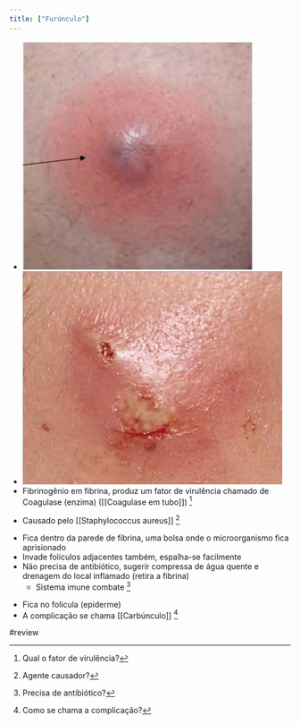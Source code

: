 ```yaml
---
title: ["Furúnculo"]
---
```


+ ![Pasted image 20210420093311.png](Pasted%20image%2020210420093311.png)
+ ![Pasted image 20210420093448.png](Pasted%20image%2020210420093448.png)
+ Fibrinogênio em fibrina, produz um fator de virulência chamado de Coagulase (enzima) ([[Coagulase em tubo]]) [^667290]

[^667290]: Qual o fator de virulência?

+ Causado pelo [[Staphylococcus aureus]] [^143905]

[^143905]: Agente causador?

+ Fica dentro da parede de fibrina, uma bolsa onde o microorganismo fica aprisionado
+ Invade folículos adjacentes também, espalha-se facilmente
+ Não precisa de antibiótico, sugerir compressa de água quente e drenagem do local inflamado (retira a fibrina)
	+ Sistema imune combate [^564818]

[^564818]: Precisa de antibiótico?

+ Fica no folícula (epiderme)
+ A complicação se chama [[Carbúnculo]] [^324013]

[^324013]: Como se chama a complicação?


#review 